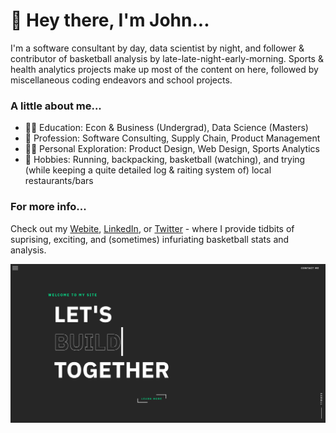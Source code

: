 # 👋 Hey there, I'm John...
I'm a software consultant by day, data scientist by night, and follower & contributor of basketball analysis by late-late-night-early-morning.
Sports & health analytics projects make up most of the content on here, followed by miscellaneous coding endeavors and school projects.

### A little about me...
- 👨‍🎓 Education: Econ & Business (Undergrad), Data Science (Masters)
- 💼 Profession: Software Consulting, Supply Chain, Product Management
- 👨‍💻 Personal Exploration: Product Design, Web Design, Sports Analytics
- 🏃‍ Hobbies: Running, backpacking, basketball (watching), and trying (while keeping a quite detailed log & raiting system of) local restaurants/bars

### For more info...
Check out my [Webite](https://johncwhazelton.com), [LinkedIn](https://www.linkedin.com/in/john-hazelton-352368156/), or [Twitter](https://twitter.com/John76058513) - where I provide tidbits of suprising, exciting, and (sometimes) infuriating basketball stats and analysis.

![website](website_screenshot.PNG)

